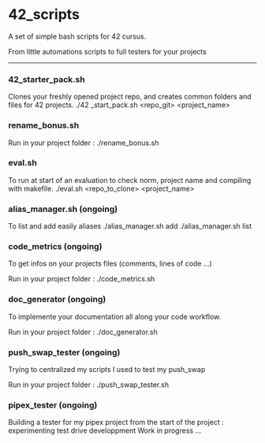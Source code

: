 # 42_scripts
A set of simple bash scripts for 42 cursus.

From little automations scripts to full testers for your projects

---

### 42_starter_pack.sh
Clones your freshly opened project repo, and creates common folders and files for 42 projects.
./42 _start_pack.sh <repo_git> <project_name>

### rename_bonus.sh 
Run in your project folder :
./rename_bonus.sh

### eval.sh
To run at start of an evaluation to check norm, project name and compiling with makefile.
./eval.sh <repo_to_clone> <project_name>

### alias_manager.sh (ongoing)
To list and add easily aliases
./alias_manager.sh add <alias> <exec>
./alias_manager.sh list

### code_metrics (ongoing)
To get infos on your projects files (comments, lines of code ...)

Run in your project folder :
./code_metrics.sh

### doc_generator (ongoing)
To implemente your documentation all along your code workflow.

Run in your project folder :
./doc_generator.sh 

### push_swap_tester (ongoing)
Trying to centralized my scripts I used to test my push_swap

Run in your project folder :
./push_swap_tester.sh

### pipex_tester (ongoing)
Building a tester for my pipex project from the start of the project : experimenting test drive developpment
Work in progress ...
